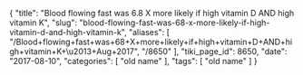 {
    "title": "Blood flowing fast was 6.8 X more likely if high vitamin D AND high vitamin K",
    "slug": "blood-flowing-fast-was-68-x-more-likely-if-high-vitamin-d-and-high-vitamin-k",
    "aliases": [
        "/Blood+flowing+fast+was+68+X+more+likely+if+high+vitamin+D+AND+high+vitamin+K+\u2013+Aug+2017",
        "/8650"
    ],
    "tiki_page_id": 8650,
    "date": "2017-08-10",
    "categories": [
        "old name"
    ],
    "tags": [
        "old name"
    ]
}
